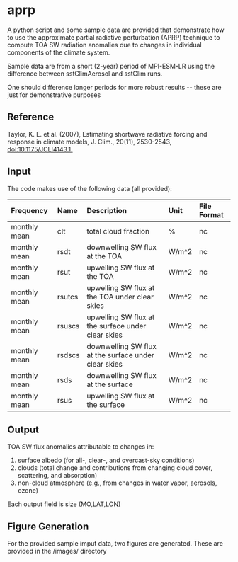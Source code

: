 # aprp
A python script and some sample data are provided that demonstrate how to use the approximate partial radiative perturbation (APRP) technique to compute TOA SW radiation anomalies due to changes in individual components of the climate system. 

Sample data are from a short (2-year) period of MPI-ESM-LR using the difference between sstClimAerosol and sstClim runs.

One should difference longer periods for more robust results -- these are just for demonstrative purposes

Reference
----------
Taylor, K. E. et al. (2007), Estimating shortwave radiative forcing and response in 
    climate models, J. Clim., 20(11), 2530-2543, [doi:10.1175/JCLI4143.1.](https://journals.ametsoc.org/doi/10.1175/JCLI4143.1)

Input
----------  
The code makes use of the following data (all provided):

| Frequency | Name | Description | Unit | File Format |
|:----------|:-----------------------------|:-------------|:------|:------------|
| monthly mean | clt | total cloud fraction | % | nc |
| monthly mean | rsdt | downwelling SW flux at the TOA | W/m^2 | nc |
| monthly mean | rsut | upwelling SW flux at the TOA | W/m^2 | nc |
| monthly mean | rsutcs | upwelling SW flux at the TOA under clear skies | W/m^2 | nc |
| monthly mean | rsuscs | upwelling SW flux at the surface under clear skies | W/m^2 | nc |
| monthly mean | rsdscs | downwelling SW flux at the surface under clear skies | W/m^2 | nc |
| monthly mean | rsds | downwelling SW flux at the surface | W/m^2 | nc |
| monthly mean | rsus | upwelling SW flux at the surface | W/m^2 | nc |

Output
----------
TOA SW flux anomalies attributable to changes in:
1. surface albedo (for all-, clear-, and overcast-sky conditions)
2. clouds (total change and contributions from changing cloud cover, scattering, and absorption)
3. non-cloud atmosphere (e.g., from changes in water vapor, aerosols, ozone)

Each output field is size (MO,LAT,LON)


Figure Generation
----------
For the provided sample imput data, two figures are generated. These are provided in the /images/ directory
